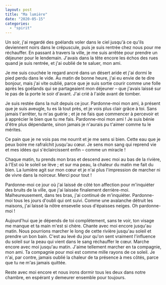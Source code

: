 ```yaml
---
layout: post
title: "Ma lumière"
date: "2020-05-15"
categories:
  - "spirit"
---
```


Un soir, j'ai regardé des goélands voler dans le ciel jusqu'à ce qu'ils deviennent noirs dans le crépuscule, puis je suis rentrée chez nous pour me réchauffer. En passant à travers la ville, je me suis arrêtée pour prendre un déjeuner pour le lendemain. J'avais dans la tête encore les échos des rues quand je suis rentrée, et j'ai oublié de te saluer, mon ami.

Je me suis couchée le regard ancré dans un désert aride et j'ai dormi le pied perdu dans le vide. Au matin de bonne heure, j'ai eu envie de te dire bonjour, mais j'ai vite oublié, parce que je suis sortie courir comme une folle après les goélands qui se partageaient mon déjeuner – que j'avais laissé sur le pas de la porte le soir d'avant. J'ai crié à l'aide avant de tomber.

Je suis restée dans la nuit depuis ce jour. Pardonne-moi mon ami, à présent que je suis aveugle, tu es là tout près, et je vois plus clair grâce à toi. Sans jamais t'arrêter, tu m'as guérie ; et je ne fais que commencer à percevoir et à apprécier le bien que tu me fais. Pardonne-moi mon ami ! Je suis bénie d'être plus dépendante, sinon jamais je n'aurais pu t'aimer comme tu le mérites.

Ce pain que je ne vois pas me nourrit et je me sens si bien. Cette eau que je peux boire me rafraîchit jusqu'au cœur. Je sens mon sang qui reprend vie et mes idées qui s'éclaircissent enfin – comme un miracle !

Chaque matin, tu prends mon bras et descend avec moi au bas de la rivière, à l'Est où le soleil se lève ; et sur ma peau, la chaleur du matin me fait du bien. La lumière agit sur mon cœur et je n'ai plus l'impression de marcher ni de vivre dans la noirceur. Merci pour tout !

Pardonne-moi ce jour où j'ai laissé de côté ton affection pour m'inquiéter des bruits de la ville, que j'ai laissée finalement derrière-moi. Malheureusement, dans tes bras, j'ai continué de m'inquiéter. Pardonne-moi tous les jours d'oubli qui ont suivi. Comme une avalanche détruit les maisons, j'ai laissé la nôtre ensevelie sous d'épaisses neiges. Oh pardonne-moi !

Aujourd'hui que je dépends de toi complètement, sans te voir, ton visage me manque et ta main m'est si chère. Chante avec moi encore jusqu'au matin. Nous pourrions marcher le long de cette rivière jusqu'au soleil et prendre un bon bain. C'est au levé du jour qu'on sent vraiment l'influence du soleil sur la peau qui vient dans le sang réchauffer le cœur. Marche encore avec moi jusqu'au matin. J'aime tellement marcher en ta compagnie, mon ami. Ta compagnie pour moi est comme mille rayons de ce soleil. Je n'ai, par contre, jamais oublié la chaleur de ta présence à mes côtés, parce que tu ne m'as jamais quittée.

Reste avec moi encore et nous irons dormir tous les deux dans notre chambre, en espérant y demeurer ensemble pour toujours.
